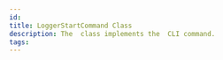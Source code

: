 ```yaml
---
id: 
title: LoggerStartCommand Class
description: The  class implements the  CLI command.
tags:
---
```

